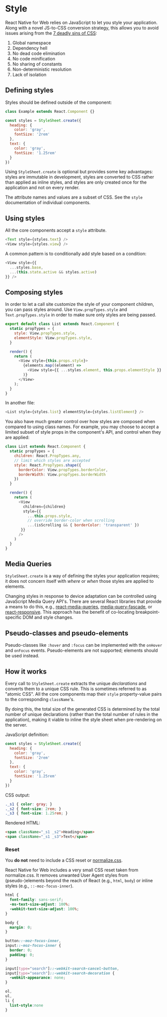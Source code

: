 # Style

React Native for Web relies on JavaScript to let you style your application.
Along with a novel JS-to-CSS conversion strategy, this allows you to avoid
issues arising from the [7 deadly sins of
CSS](https://speakerdeck.com/vjeux/react-css-in-js):

1. Global namespace
2. Dependency hell
3. No dead code elimination
4. No code minification
5. No sharing of constants
6. Non-deterministic resolution
7. Lack of isolation

## Defining styles

Styles should be defined outside of the component:

```js
class Example extends React.Component {}

const styles = StyleSheet.create({
  heading: {
    color: 'gray',
    fontSize: '2rem'
  },
  text: {
    color: 'gray',
    fontSize: '1.25rem'
  }
})
```

Using `StyleSheet.create` is optional but provides some key advantages: styles
are immutable in development, styles are converted to CSS rather than applied
as inline styles, and styles are only created once for the application and not
on every render.

The attribute names and values are a subset of CSS. See the `style`
documentation of individual components.

## Using styles

All the core components accept a `style` attribute.

```js
<Text style={styles.text} />
<View style={styles.view} />
```

A common pattern is to conditionally add style based on a condition:

```js
<View style={{
  ...styles.base,
  ...(this.state.active && styles.active)
}} />
```

## Composing styles

In order to let a call site customize the style of your component children, you
can pass styles around. Use `View.propTypes.style` and `Text.propTypes.style` in
order to make sure only styles are being passed.

```js
export default class List extends React.Component {
  static propTypes = {
    style: View.propTypes.style,
    elementStyle: View.propTypes.style,
  }

  render() {
    return (
      <View style={this.props.style}>
        {elements.map((element) =>
          <View style={{ ...styles.element, this.props.elementStyle }} />
        )}
      </View>
    );
  }
}
```

In another file:

```js
<List style={styles.list} elementStyle={styles.listElement} />
```

You also have much greater control over how styles are composed when compared
to using class names. For example, you may choose to accept a limited subset
of style props in the component's API, and control when they are applied:

```js
class List extends React.Component {
  static propTypes = {
    children: React.PropTypes.any,
    // limit which styles are accepted
    style: React.PropTypes.shape({
      borderColor: View.propTypes.borderColor,
      borderWidth: View.propTypes.borderWidth
    })
  }

  render() {
    return (
      <View
        children={children}
        style={{
          ...this.props.style,
          // override border-color when scrolling
          ...(isScrolling && { borderColor: 'transparent' })
       }}
      />
    )
  }
}
```

## Media Queries

`StyleSheet.create` is a way of defining the styles your application requires;
it does not concern itself with _where_ or _when_ those styles are applied to
elements.

Changing styles in response to device adaptation can be controlled using
JavaScript Media Query API's. There are several React libraries that provide a
means to do this, e.g.,
[react-media-queries](https://github.com/bloodyowl/react-media-queries),
[media-query-fascade](https://github.com/tanem/media-query-facade), or
[react-responsive](https://github.com/contra/react-responsive). This approach
has the benefit of co-locating breakpoint-specific DOM and style changes.

## Pseudo-classes and pseudo-elements

Pseudo-classes like `:hover` and `:focus` can be implemented with the `onHover`
and `onFocus` events. Pseudo-elements are not supported; elements should be
used instead.

## How it works

Every call to `StyleSheet.create` extracts the unique _declarations_ and
converts them to a unique CSS rule. This is sometimes referred to as "atomic
CSS". All the core components map their `style` property-value pairs to the
corresponding `className`'s.

By doing this, the total size of the generated CSS is determined by the
total number of unique declarations (rather than the total number of rules in
the application), making it viable to inline the style sheet when pre-rendering
on the server.

JavaScript definition:

```js
const styles = StyleSheet.create({
  heading: {
    color: 'gray',
    fontSize: '2rem'
  },
  text: {
    color: 'gray',
    fontSize: '1.25rem'
  }
})
```

CSS output:

```css
._s1 { color: gray; }
._s2 { font-size: 2rem; }
._s3 { font-size: 1.25rem; }
```

Rendered HTML:

```html
<span className="_s1 _s2">Heading</span>
<span className="_s1 _s3">Text</span>
```

### Reset

You **do not** need to include a CSS reset or
[normalize.css](https://necolas.github.io/normalize.css/).

React Native for Web includes a very small CSS reset taken from normalize.css.
It removes unwanted User Agent styles from (pseudo-)elements beyond the reach
of React (e.g., `html`, `body`) or inline styles (e.g., `::-moz-focus-inner`).

```css
html {
  font-family: sans-serif;
  -ms-text-size-adjust: 100%;
  -webkit-text-size-adjust: 100%;
}

body {
  margin: 0;
}

button::-moz-focus-inner,
input::-moz-focus-inner {
  border: 0;
  padding: 0;
}

input[type="search"]::-webkit-search-cancel-button,
input[type="search"]::-webkit-search-decoration {
  -webkit-appearance: none;
}

ol,
ul,
li {
  list-style:none
}
```
